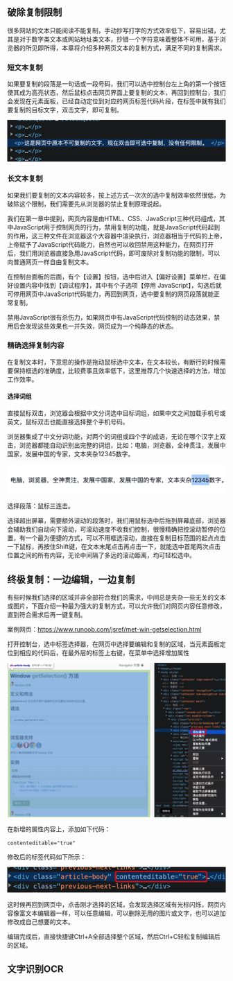 ## 破除复制限制

很多网站的文本只能阅读不能复制，手动抄写打字的方式效率低下，容易出错，尤其是对于数字类文本或网站地址类文本，抄错一个字符意味着整体不可用，基于浏览器的所见即所得，本章将介绍多种网页文本的复制方式，满足不同的复制需求。

### 短文本复制

如果要复制的段落是一句话或一段号码，我们可以选中控制台左上角的第一个按钮使其成为高亮状态，然后鼠标点击网页界面上要复制的文本，再回到控制台，我们会发现在元素面板，已经自动定位到对应的网页标签代码片段，在标签中就有我们要复制的目标文字，双击文字，即可复制。

![复制文本](../image/part02/copy-text.png)

### 长文本复制

如果我们要复制的文本内容较多，按上述方式一次次的选中复制效率依然很低，为破除这个限制，我们需要先从浏览器的禁止复制原理说起。

我们在第一章中提到，网页内容是由HTML、CSS、JavaScript三种代码组成，其中JavaScript用于控制网页的行为，禁用复制的功能，就是JavaScript代码起到的作用，这三种文件在浏览器这个大容器中渲染执行，浏览器相当于代码的上帝，上帝赋予了JavaScript代码能力，自然也可以收回禁用这种能力，在网页打开后，我们用浏览器直接急用JavaScript代码，即可废除对复制功能的限制，可以向普通网页一样自由复制文本。

在控制台面板的后面，有个【设置】按钮，选中后进入【偏好设置】菜单栏，在偏好设置内容中找到【调试程序】，其中有个子选项【停用 JavaScript】，勾选后就可停用网页中JavaScript代码能力，再回到网页，选中要复制的网页段落就能正常复制。

禁用JavaScript很有杀伤力，如果网页中有JavaScript代码控制的动态效果，禁用后会发现这些效果也一并失效，网页成为一个纯静态的状态。

### 精确选择复制内容

在复制文本时，下意思的操作是拖动鼠标选中文本，在文本较长，有断行的时候需要保持框选的准确度，比较费事且效率低下，这里推荐几个快速选择的方法，增加工作效率。

#### 选择词组

直接鼠标双击，浏览器会根据中文分词选中目标词组，如果中文之间加载手机号或英文，鼠标双击也能直接选择整个手机号码。

浏览器集成了中文分词功能，对两个的词组或四个字的成语，无论在哪个汉字上双击，浏览器都能自动识别出完整的词组，比如：电脑，浏览器，全神贯注，发展中国家，发展中国的专家，文本夹杂12345数字。

![双击智能选择词组](../image/part02/select-text.png)

选择段落：鼠标三连击。

选择超出屏幕，需要额外滚动的段落时，我们用鼠标选中后拖到屏幕底部，浏览器会辅助我们自动向下滚动，可滚动速度不收我们控制，很慢精确把控滚动暂停的位置，有一个最为便捷的方式，可以不用框选滚动，直接在复制目标范围的起点点击一下鼠标，再按住Shift键，在文本末尾点击再点击一下，就能选中首尾两次点击位置之间的所有内容，无论中间隔了多远的滚动距离，均可轻松选中。

## 终极复制：一边编辑，一边复制

有些时候我们选择的区域并非全部符合我们的需求，中间总是夹杂一些无关的文本或图片，下面介绍一种最为强大的复制方式，可以允许我们对网页内容任意修改，直到符合需求后再一键复制。

案例网页：https://www.runoob.com/jsref/met-win-getselection.html

打开控制台，选中标签选择器，在网页中选择要编辑和复制的区域，当元素面板定位到相应的代码后，在最外层的标签上右键，在菜单中选择增加属性

![增加属性](../image/part02/add-attr.png)

在新增的属性内容上，添加如下代码：

```
contenteditable="true"
```


修改后的标签代码如下所示：

![contenteditable](../image/part02/contenteditable.png)

这时候再回到网页中，点击刚才选择的区域，会发现选择区域有光标闪烁，网页内容像富文本编辑器一样，可以任意编辑，可以删除无用的图片或文字，也可以追加修改成自己想要的文本。

编辑完成后，直接快捷键Ctrl+A全部选择整个区域，然后Ctrl+C轻松复制编辑后的区域。


## 文字识别OCR